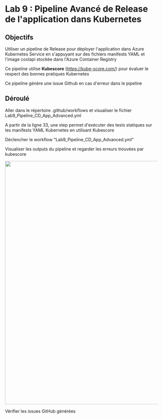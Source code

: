 # Lab 9 : Pipeline Avancé de Release de l'application dans Kubernetes

## Objectifs
Utiliser un pipeline de Release pour déployer l'application dans Azure Kubernetes Service en s'appuyant sur des fichiers manifests YAML et l'image coolapi stockée dans l'Azure Container Registry

Ce pipeline utilise **Kubescore** (https://kube-score.com/) pour évaluer le respect des bonnes pratiques Kubernetes

Ce pipeline génère une issue Github en cas d'erreur dans le pipeline

## Déroulé
Aller dans le répertoire .github/workflows et visualiser le fichier Lab9_Pipeline_CD_App_Advanced.yml

A partir de la ligne 33, une step permet d'exécuter des tests statiques sur les manifests YAML Kubernetes en utilisant Kubescore

Déclencher le workflow "Lab9_Pipeline_CD_App_Advanced.yml"

Visualiser les outputs du pipeline et regarder les erreurs trouvées par kubescore

<img width='800' src='https://github.com/FrenchBarbusCorp/Workshop-Terraform-AKS-2days/blob/main/images/lab9-kubescore-error.jpg'/> 

Vérifier les issues GitHub générées